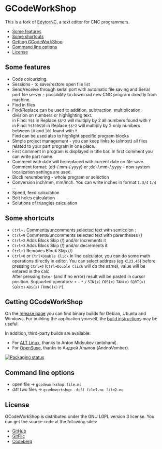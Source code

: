 GCodeWorkShop
============

This is a fork of [EdytorNC](https://github.com/artur3/EdytorNC), a text editor
for CNC programmers.

- [Some features](#some-features)
- [Some shortcuts](#some-shortcuts)
- [Getting GCodeWorkShop](#getting-gcodeworkshop)
- [Command line options](#command-line-options)
- [License](#license)


Some features
------------

* Code colourizing.
* Sessions - to save/restore open file list
* Send/receive through serial port with automatic file saving and Serial port
  file server - possibility to download new CNC program directly from machine.
* Find in files
* Find/Replace can be used to addition, subtraction, multiplication, division
  on numbers or highlighting text.  
  in Find: `Y$$` in Replace `$$*2` will multiply by 2 all numbers found with `Y`  
  in Find: `Y$100$10` in Replace `$$*2` will multiply by 2 only numbers between
  `10` and `100` found with `Y`  
  Find can be used also to highlight specific program blocks
* Simple project management - you can keep links to (almost) all files related
  to your part program in one place.
* First comment in program is displayed in title bar. In first comment you can
  write part name.
* Comment with date will be replaced with current date on file save. Comment
  format: (dd-/.mm-/.yyyy) or ;dd-/.mm-/.yyyy - now system localization settings are used.
* Block renumbering - whole program or selection
* Conversion inch/mm, mm/inch. You can write inches in format `1.3/4` `1/4` ...
* Speed, feed calculation
* Bolt holes calculation
* Solutions of triangles calculation


Some shortcuts
------------

* `Ctrl+;` Comments/uncomments selected text with semicolon ;
* `Ctrl+9` Comments/uncomments selected text with parentheses ()
* `Ctrl+2` Adds Block Skip (/) and/or increments it
* `Ctrl+3` Adds Block Skip (/) and/or decrements it
* `Ctrl+1` Removes Block Skip (/)
* `Ctrl+0` or `Ctrl+Double Click` In line calculator, you can do some math
  operations directly in editor. You can select address (eg `X123.45`) before
  pressing `Ctrl+0` (`Ctrl+Double Click` will do the same), value will be
  entered in the calc.  
  After pressing `Enter` (and if no error) result will be pasted in cursor
  position. Supported operators: `+` `-` `*` `/` `SIN(x)` `COS(x)` `TAN(x)`
  `SQRT(x)` `SQR(x)` `ABS(x)` `TRUNC(x)` `PI`


Getting GCodeWorkShop
---------------------

On the [release page](https://github.com/GCodeProjects/GCodeWorkShop/releases/latest)
you can find binary builds for Debian, Ubuntu and Windows. For building the
application yourself, the [build instructions](INSTALL.md) may be useful.

In addition, third-party builds are available:

- For [ALT Linux](https://packages.altlinux.org/ru/sisyphus/srpms/gcodeworkshop/),
  thanks to Anton Midyukov (antohami).
- For [OpenSuse](https://build.opensuse.org/package/show/home:AndnoVember:LXQt:Qt6/gcodeworkshop),
  thanks to Андрей Алыпов (AndnoVember).

[![Packaging status](https://repology.org/badge/vertical-allrepos/gcodeworkshop.svg)](https://repology.org/project/gcodeworkshop/versions)


Command line options
------------------

- open file -> `gcodeworkshop file.nc`
- diff two files -> `gcodeworkshop -diff file1.nc file2.nc`


## License

GCodeWorkShop is distributed under the GNU LGPL version 3 license. You can get
the source code at the following sites:

- [GitHub](https://github.com/GCodeProjects/GCodeWorkShop)
- [GitFlic](https://gitflic.ru/project/u-235/gcodeworkshop)
- [Codeberg](https://codeberg.org/u-235/GCodeWorkShop)
